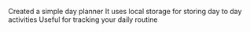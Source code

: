 Created a simple day planner
It uses local storage for storing day to day activities
Useful for tracking your daily routine